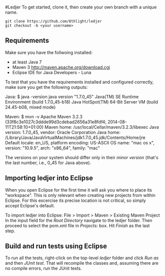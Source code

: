 #Ledjer
To get started, clone it, then create your own branch with a unique name.

```
git clone https://github.com/8thlight/ledjer
git checkout -b <your username>
```

## Requirements
Make sure you have the follwoing installed:
  * at least Java 7
  * Maven 3 http://maven.apache.org/download.cgi
  * Eclipse IDE for Java Developers - Luna

To test that you have the requirements installed and configured correctly, make sure you get the following outputs:

Java:
$ java -version
java version "1.7.0_45"
Java(TM) SE Runtime Environment (build 1.7.0_45-b18)
Java HotSpot(TM) 64-Bit Server VM (build 24.45-b08, mixed mode)

Maven:
$ mvn -v
Apache Maven 3.2.3 (33f8c3e1027c3ddde99d3cdebad2656a31e8fdf4; 2014-08-11T21:58:10+01:00)
Maven home: /usr/local/Cellar/maven/3.2.3/libexec
Java version: 1.7.0_45, vendor: Oracle Corporation
Java home: /Library/Java/JavaVirtualMachines/jdk1.7.0_45.jdk/Contents/Home/jre
Default locale: en_US, platform encoding: US-ASCII
OS name: "mac os x", version: "10.9.5", arch: "x86_64", family: "mac"

The versions on your system should differ only in their _minor version_ (that's the last number, i.e., 0_45 for Java above).


## Importing ledjer into Eclipse
When you open Eclipse for the first time it will ask you where to place its "workspace".
This is only relevant when creating new projects from within Eclipse.
For this excercise its precise location is not critical, so simply accept Eclipse's default.

To import ledjer into Eclipse:
File > Import > Maven > Existing Maven Project
In the input field for the _Root Directory_ navigate to the ledjer folder.
Then proceed to select the pom.xml file in _Projects:_ box.
Hit _Finish_ as the last step.

## Build and run tests using Eclipse
To run all the tests, right-click on the top-level _ledjer_ folder and click _Run as_ and then _JUnit test_.
That will recompile the classes and, assuming there are no compile errors, run the JUnit tests.
